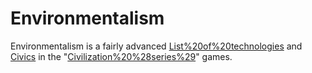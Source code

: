# Environmentalism

Environmentalism is a fairly advanced [List%20of%20technologies](technology) and [Civics](civic) in the "[Civilization%20%28series%29](Civilization)" games.